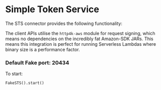# Simple Token Service

The STS connector provides the following functionality:

The client APIs utilise the `http4k-aws` module for request signing, which means no dependencies on the incredibly fat Amazon-SDK JARs. This means this integration is perfect for running Serverless Lambdas where binary size is a performance factor.

### Default Fake port: 20434

To start:
```
FakeSTS().start()
```
